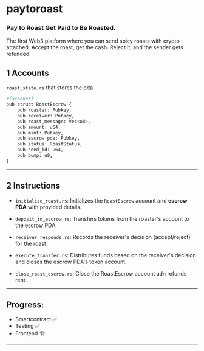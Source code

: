 # paytoroast 
### Pay to Roast Get Paid to Be Roasted.
The first Web3 platform where you can send spicy roasts with crypto attached. Accept the roast, get the cash. Reject it, and the sender gets refunded.

## 1 Accounts
``` roast_state.rs ``` that stores the pda 
``` bash 
#[account]
pub struct RoastEscrow {
    pub roaster: Pubkey,
    pub receiver: Pubkey,
    pub roast_message: Vec<u8>,
    pub amount: u64,
    pub mint: Pubkey,
    pub escrow_pda: Pubkey,
    pub status: RoastStatus,
    pub seed_id: u64,
    pub bump: u8,
}
``` 
---
## 2 Instructions

- ```initialize_roast.rs```: Initializes the ```RoastEscrow``` account and **escrow PDA** with provided details.

- ```deposit_in_escrow.rs```: Transfers tokens from the roaster's account to the escrow PDA.

- ```receiver_responds.rs```: Records the receiver's decision (accept/reject) for the roast.

- ```execute_transfer.rs```: Distributes funds based on the receiver's decision and closes the escrow PDA's token account.
- ```close_roast_escrow.rs```: Close the RoastEscrow account adn refunds rent.

---

## Progress:
- Smartcontract ✅
- Testing ✅
- Frontend 🏗️
---
